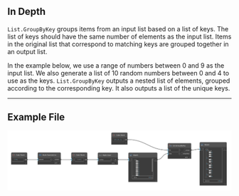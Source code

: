 ## In Depth
`List.GroupByKey` groups items from an input list based on a list of keys. The list of keys should have the same number of elements as the input list. Items in the original list that correspond to matching keys are grouped together in an output list.  

In the example below, we use a range of numbers between 0 and 9 as the input list. We also generate a list of 10 random numbers between 0 and 4 to use as the keys. `List.GroupByKey` outputs a nested list of elements, grouped according to the corresponding key. It also outputs a list of the unique keys.
___
## Example File

![List.GroupByKey](./DSCore.List.GroupByKey_img.jpg)